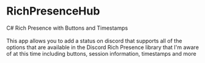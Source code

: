 # RichPresenceHub
C# Rich Presence with Buttons and Timestamps</br></br>
This app allows you to add a status on discord that supports all of the options that are available in the Discord Rich Presence library that I'm aware of at this time including buttons, session information, timestamps and more
